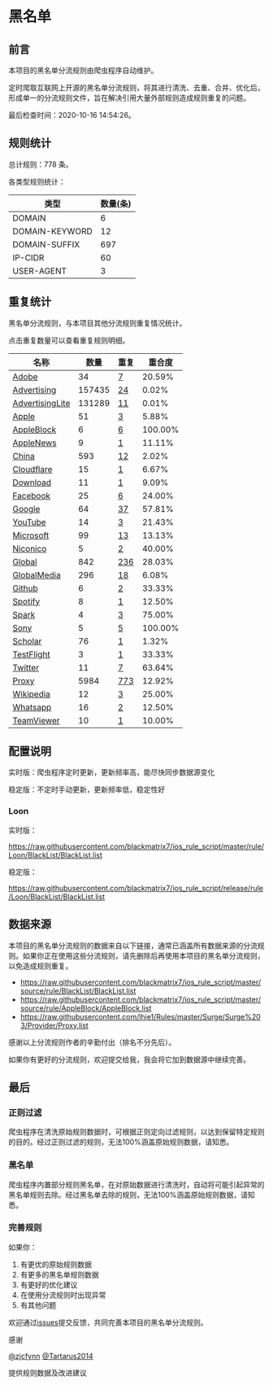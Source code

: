 # 黑名单

## 前言

本项目的黑名单分流规则由爬虫程序自动维护。

定时爬取互联网上开源的黑名单分流规则，将其进行清洗、去重、合并、优化后，形成单一的分流规则文件，旨在解决引用大量外部规则造成规则重复的问题。


最后检查时间：2020-10-16 14:54:26。

## 规则统计

总计规则：778 条。

各类型规则统计：

| 类型 | 数量(条) |
| ---- | ---- |
| DOMAIN | 6 |
| DOMAIN-KEYWORD | 12 |
| DOMAIN-SUFFIX | 697 |
| IP-CIDR | 60 |
| USER-AGENT | 3 |
## 重复统计

黑名单分流规则，与本项目其他分流规则重复情况统计。

点击重复数量可以查看重复规则明细。

| 名称 | 数量 | 重复 | 重合度 |
| ---- | ---- | ---- | ------ |
|  [Adobe](https://github.com/blackmatrix7/ios_rule_script/tree/master/rule/Loon/Adobe)    | 34   | [7](https://github.com/blackmatrix7/ios_rule_script/tree/master/rule/Repeat/BlackList/Adobe.list)   |   20.59%  |
|  [Advertising](https://github.com/blackmatrix7/ios_rule_script/tree/master/rule/Loon/Advertising)    | 157435   | [24](https://github.com/blackmatrix7/ios_rule_script/tree/master/rule/Repeat/BlackList/Advertising.list)   |   0.02%  |
|  [AdvertisingLite](https://github.com/blackmatrix7/ios_rule_script/tree/master/rule/Loon/AdvertisingLite)    | 131289   | [11](https://github.com/blackmatrix7/ios_rule_script/tree/master/rule/Repeat/BlackList/AdvertisingLite.list)   |   0.01%  |
|  [Apple](https://github.com/blackmatrix7/ios_rule_script/tree/master/rule/Loon/Apple)    | 51   | [3](https://github.com/blackmatrix7/ios_rule_script/tree/master/rule/Repeat/BlackList/Apple.list)   |   5.88%  |
|  [AppleBlock](https://github.com/blackmatrix7/ios_rule_script/tree/master/rule/Loon/AppleBlock)    | 6   | [6](https://github.com/blackmatrix7/ios_rule_script/tree/master/rule/Repeat/BlackList/AppleBlock.list)   |   100.00%  |
|  [AppleNews](https://github.com/blackmatrix7/ios_rule_script/tree/master/rule/Loon/AppleNews)    | 9   | [1](https://github.com/blackmatrix7/ios_rule_script/tree/master/rule/Repeat/BlackList/AppleNews.list)   |   11.11%  |
|  [China](https://github.com/blackmatrix7/ios_rule_script/tree/master/rule/Loon/China)    | 593   | [12](https://github.com/blackmatrix7/ios_rule_script/tree/master/rule/Repeat/BlackList/China.list)   |   2.02%  |
|  [Cloudflare](https://github.com/blackmatrix7/ios_rule_script/tree/master/rule/Loon/Cloudflare)    | 15   | [1](https://github.com/blackmatrix7/ios_rule_script/tree/master/rule/Repeat/BlackList/Cloudflare.list)   |   6.67%  |
|  [Download](https://github.com/blackmatrix7/ios_rule_script/tree/master/rule/Loon/Download)    | 11   | [1](https://github.com/blackmatrix7/ios_rule_script/tree/master/rule/Repeat/BlackList/Download.list)   |   9.09%  |
|  [Facebook](https://github.com/blackmatrix7/ios_rule_script/tree/master/rule/Loon/Facebook)    | 25   | [6](https://github.com/blackmatrix7/ios_rule_script/tree/master/rule/Repeat/BlackList/Facebook.list)   |   24.00%  |
|  [Google](https://github.com/blackmatrix7/ios_rule_script/tree/master/rule/Loon/Google)    | 64   | [37](https://github.com/blackmatrix7/ios_rule_script/tree/master/rule/Repeat/BlackList/Google.list)   |   57.81%  |
|  [YouTube](https://github.com/blackmatrix7/ios_rule_script/tree/master/rule/Loon/YouTube)    | 14   | [3](https://github.com/blackmatrix7/ios_rule_script/tree/master/rule/Repeat/BlackList/YouTube.list)   |   21.43%  |
|  [Microsoft](https://github.com/blackmatrix7/ios_rule_script/tree/master/rule/Loon/Microsoft)    | 99   | [13](https://github.com/blackmatrix7/ios_rule_script/tree/master/rule/Repeat/BlackList/Microsoft.list)   |   13.13%  |
|  [Niconico](https://github.com/blackmatrix7/ios_rule_script/tree/master/rule/Loon/Niconico)    | 5   | [2](https://github.com/blackmatrix7/ios_rule_script/tree/master/rule/Repeat/BlackList/Niconico.list)   |   40.00%  |
|  [Global](https://github.com/blackmatrix7/ios_rule_script/tree/master/rule/Loon/Global)    | 842   | [236](https://github.com/blackmatrix7/ios_rule_script/tree/master/rule/Repeat/BlackList/Global.list)   |   28.03%  |
|  [GlobalMedia](https://github.com/blackmatrix7/ios_rule_script/tree/master/rule/Loon/GlobalMedia)    | 296   | [18](https://github.com/blackmatrix7/ios_rule_script/tree/master/rule/Repeat/BlackList/GlobalMedia.list)   |   6.08%  |
|  [Github](https://github.com/blackmatrix7/ios_rule_script/tree/master/rule/Loon/Github)    | 6   | [2](https://github.com/blackmatrix7/ios_rule_script/tree/master/rule/Repeat/BlackList/Github.list)   |   33.33%  |
|  [Spotify](https://github.com/blackmatrix7/ios_rule_script/tree/master/rule/Loon/Spotify)    | 8   | [1](https://github.com/blackmatrix7/ios_rule_script/tree/master/rule/Repeat/BlackList/Spotify.list)   |   12.50%  |
|  [Spark](https://github.com/blackmatrix7/ios_rule_script/tree/master/rule/Loon/Spark)    | 4   | [3](https://github.com/blackmatrix7/ios_rule_script/tree/master/rule/Repeat/BlackList/Spark.list)   |   75.00%  |
|  [Sony](https://github.com/blackmatrix7/ios_rule_script/tree/master/rule/Loon/Sony)    | 5   | [5](https://github.com/blackmatrix7/ios_rule_script/tree/master/rule/Repeat/BlackList/Sony.list)   |   100.00%  |
|  [Scholar](https://github.com/blackmatrix7/ios_rule_script/tree/master/rule/Loon/Scholar)    | 76   | [1](https://github.com/blackmatrix7/ios_rule_script/tree/master/rule/Repeat/BlackList/Scholar.list)   |   1.32%  |
|  [TestFlight](https://github.com/blackmatrix7/ios_rule_script/tree/master/rule/Loon/TestFlight)    | 3   | [1](https://github.com/blackmatrix7/ios_rule_script/tree/master/rule/Repeat/BlackList/TestFlight.list)   |   33.33%  |
|  [Twitter](https://github.com/blackmatrix7/ios_rule_script/tree/master/rule/Loon/Twitter)    | 11   | [7](https://github.com/blackmatrix7/ios_rule_script/tree/master/rule/Repeat/BlackList/Twitter.list)   |   63.64%  |
|  [Proxy](https://github.com/blackmatrix7/ios_rule_script/tree/master/rule/Loon/Proxy)    | 5984   | [773](https://github.com/blackmatrix7/ios_rule_script/tree/master/rule/Repeat/BlackList/Proxy.list)   |   12.92%  |
|  [Wikipedia](https://github.com/blackmatrix7/ios_rule_script/tree/master/rule/Loon/Wikipedia)    | 12   | [3](https://github.com/blackmatrix7/ios_rule_script/tree/master/rule/Repeat/BlackList/Wikipedia.list)   |   25.00%  |
|  [Whatsapp](https://github.com/blackmatrix7/ios_rule_script/tree/master/rule/Loon/Whatsapp)    | 16   | [2](https://github.com/blackmatrix7/ios_rule_script/tree/master/rule/Repeat/BlackList/Whatsapp.list)   |   12.50%  |
|  [TeamViewer](https://github.com/blackmatrix7/ios_rule_script/tree/master/rule/Loon/TeamViewer)    | 10   | [1](https://github.com/blackmatrix7/ios_rule_script/tree/master/rule/Repeat/BlackList/TeamViewer.list)   |   10.00%  |
## 配置说明

实时版：爬虫程序定时更新，更新频率高，能尽快同步数据源变化

稳定版：不定时手动更新，更新频率低，稳定性好

### Loon 
实时版：

https://raw.githubusercontent.com/blackmatrix7/ios_rule_script/master/rule/Loon/BlackList/BlackList.list

稳定版：

https://raw.githubusercontent.com/blackmatrix7/ios_rule_script/release/rule/Loon/BlackList/BlackList.list

## 数据来源

本项目的黑名单分流规则的数据来自以下链接，通常已涵盖所有数据来源的分流规则。如果你正在使用这些分流规则，请先删除后再使用本项目的黑名单分流规则，以免造成规则重复。

- https://raw.githubusercontent.com/blackmatrix7/ios_rule_script/master/source/rule/BlackList/BlackList.list
- https://raw.githubusercontent.com/blackmatrix7/ios_rule_script/master/source/rule/AppleBlock/AppleBlock.list
- https://raw.githubusercontent.com/lhie1/Rules/master/Surge/Surge%203/Provider/Proxy.list


感谢以上分流规则作者的辛勤付出（排名不分先后）。

如果你有更好的分流规则，欢迎提交给我，我会将它加到数据源中继续完善。

## 最后

### 正则过滤

爬虫程序在清洗原始规则数据时，可根据正则定向过滤规则，以达到保留特定规则的目的。经过正则过滤的规则，无法100%涵盖原始规则数据，请知悉。

### 黑名单

爬虫程序内置部分规则黑名单，在对原始数据进行清洗时，自动将可能引起异常的黑名单规则去除。经过黑名单去除的规则，无法100%涵盖原始规则数据，请知悉。

### 完善规则

如果你：

1. 有更优的原始规则数据
2. 有更多的黑名单规则数据
3. 有更好的优化建议
4. 在使用分流规则时出现异常
5. 有其他问题

欢迎通过[issues](https://github.com/blackmatrix7/ios_rule_script/issues/new)提交反馈，共同完善本项目的黑名单分流规则。

感谢

[@zjcfynn](https://github.com/zjcfynn) [@Tartarus2014](https://github.com/Tartarus2014)

提供规则数据及改进建议